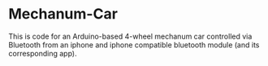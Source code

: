 # Mechanum-Car
This is code for an Arduino-based 4-wheel mechanum car controlled via Bluetooth from an iphone and iphone compatible bluetooth module (and its corresponding app).

